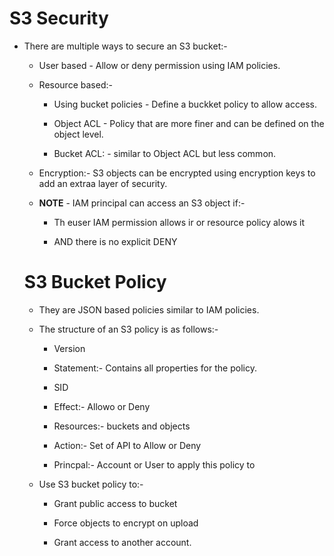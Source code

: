 # S3 Security

- There are multiple ways to secure an S3 bucket:-
  
  - User based - Allow or deny permission using IAM policies.
  
  - Resource based:-
    
    - Using bucket policies - Define a buckket policy to allow access.
    
    - Object ACL - Policy that are more finer and can be defined on the object level.
    
    - Bucket ACL: - similar to Object ACL but less common.
  
  - Encryption:- S3 objects can be encrypted using encryption keys to add an extraa layer of security.
  
  - **NOTE**  - IAM principal can access an S3 object if:-
    
    - Th euser IAM permission allows ir or resource policy alows it
    
    - AND there is no explicit DENY
  
  # S3 Bucket Policy
  
  - They are JSON based policies similar to IAM policies.
  
  - The structure of an S3 policy is as follows:-
    
    - Version
    
    - Statement:- Contains all properties for the policy.
    
    - SID
    
    - Effect:- Allowo or Deny
    
    - Resources:- buckets and objects
    
    - Action:- Set of API to Allow or Deny
    
    - Princpal:- Account or User to apply this policy to
  
  - Use S3 bucket policy to:-
    
    - Grant public access to bucket
    
    - Force objects to encrypt on upload
    
    - Grant access to another account.
